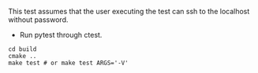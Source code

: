 
This test assumes that the user executing the test can ssh to the
localhost without password.

- Run pytest through ctest.

```console
cd build
cmake ..
make test # or make test ARGS='-V'
```
